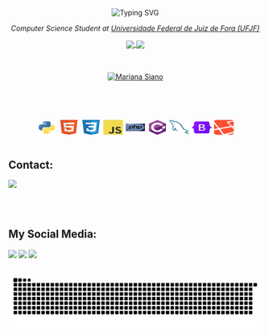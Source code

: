<div align="center">
  <img src="https://readme-typing-svg.herokuapp.com?color=%FF00FF&center=true&vCenter=true&lines=Hey%2C+I'm+Mariana+Siano!" alt="Typing SVG">
</div>

<p align="center"><em>Computer Science Student at <a href="https://www2.ufjf.br/ufjf/">Universidade Federal de Juiz de Fora (UFJF)</a>
</em></p>

 <p align="center">
  <a href="https://github.com/MarianaSiano07/github-readme-stats">
    <img align="center" src="https://github-readme-stats.vercel.app/api?username=MarianaSiano07&count_private=true&show_icons=true&theme=tokyonight" width="438px" />
  </a>
 

  <a href="https://github.com/MarianaSiano07/github-stats">
    <img align="center" src="https://github-readme-stats.vercel.app/api/top-langs/?username=MarianaSiano07&layout=compact&theme=tokyonight" height="180px"/>
  </a>
 <p>
 
 <br>
 
  <p align="center">
   <a href="https://github.com/MarianaSiano07/github-readme-stats">
      <img align="center" src="https://github-readme-streak-stats.herokuapp.com/?user=MarianaSiano07&theme=tokyonight" alt="Mariana Siano"/>
   </a>
 <p>

<br>

##

<br>
  
<div style="display: inline_block" align="center">
  <img align="center" alt="Python" height="30" width="40" src="https://raw.githubusercontent.com/devicons/devicon/master/icons/python/python-original.svg">
  <img align="center" alt="HTML" height="30" width="40" src="https://raw.githubusercontent.com/devicons/devicon/master/icons/html5/html5-original.svg">
  <img align="center" alt="CSS" height="30" width="40" src="https://raw.githubusercontent.com/devicons/devicon/master/icons/css3/css3-original.svg">
  <img align="center" alt="JavaScript" height="30" width="40" src="https://raw.githubusercontent.com/devicons/devicon/master/icons/javascript/javascript-original.svg">
  <img align="center" alt="PHP" height="30" width="40" src="https://raw.githubusercontent.com/devicons/devicon/master/icons/php/php-original.svg">
  <img align="center" alt="Csharp" height="30" width="40" src="https://raw.githubusercontent.com/devicons/devicon/master/icons/csharp/csharp-original.svg">
  <img align="center" alt="MySQL" height="30" width="40" src="https://raw.githubusercontent.com/devicons/devicon/master/icons/mysql/mysql-original.svg">
  <img align="center" alt="Bootstrap" height="30" width="40" src="https://raw.githubusercontent.com/devicons/devicon/master/icons/bootstrap/bootstrap-original.svg">
  <img align="center" alt="Laravel" height="30" width="40" src="https://github.com/devicons/devicon/blob/master/icons/laravel/laravel-plain.svg">
</div>

<br>

##

 <h2>Contact:</h2>
<div>
  <a href = "mailto:mariana.siano@codejr.com.br"><img src="https://img.shields.io/badge/-Gmail-%23333?style=for-the-badge&logo=gmail&logoColor=red" target="_blank"></a>
</div>
  
  ##

<br>

<h2>My Social Media:</h2>
<div style="display: inline_block">
  <a href="https://instagram.com/mariana_siano" target="_blank"><img align="center" src="https://img.shields.io/badge/-Instagram-%23E4405F?style=for-the-badge&logo=instagram&logoColor=white" target="_blank"></a>
  <a href="https://www.linkedin.com/in/mariana-siano-a184bab1" target="_blank"><img align="center" src="https://img.shields.io/badge/-LinkedIn-%230077B5?style=for-the-badge&logo=linkedin&logoColor=white" target="_blank"></a>
 <a href="https://fb.com/maryh.siano" target="blank"><img align="center" src="https://img.shields.io/badge/Facebook-1877F2?style=for-the-badge&logo=facebook&logoColor=white" target="_blank"></a>
</div>
 
 ##

![Snake animation](https://github.com/MarianaSiano07/MarianaSiano07/blob/output/github-contribution-grid-snake.svg)
 
</div>

